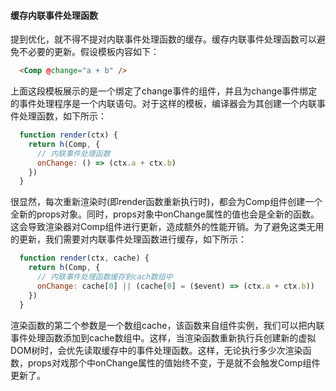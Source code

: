 #### 缓存内联事件处理函数

提到优化，就不得不提对内联事件处理函数的缓存。缓存内联事件处理函数可以避免不必要的更新。假设模板内容如下：

```html
  <Comp @change="a + b" />
```

上面这段模板展示的是一个绑定了change事件的组件，并且为change事件绑定的事件处理程序是一个内联语句。对于这样的模板，编译器会为其创建一个内联事件处理函数，如下所示：

```js
  function render(ctx) {
    return h(Comp, {
      // 内联事件处理函数
      onChange: () => (ctx.a + ctx.b)
    })
  }
```

很显然，每次重新渲染时(即render函数重新执行时)，都会为Comp组件创建一个全新的props对象。同时，props对象中onChange属性的值也会是全新的函数。这会导致渲染器对Comp组件进行更新，造成额外的性能开销。为了避免这类无用的更新，我们需要对内联事件处理函数进行缓存，如下所示：

```js
  function render(ctx, cache) {
    return h(Comp, {
      // 内联事件处理函数缓存到cach数组中
      onChange: cache[0] || (cache[0] = ($event) => (ctx.a + ctx.b))
    })
  }
```

渲染函数的第二个参数是一个数组cache，该函数来自组件实例，我们可以把内联事件处理函数添加到cache数组中。这样，当渲染函数重新执行兵创建新的虚拟DOM树时，会优先读取缓存中的事件处理函数。这样，无论执行多少次渲染函数，props对戏那个中onChange属性的值始终不变，于是就不会触发Comp组件更新了。